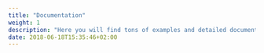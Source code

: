 ```yaml
---
title: "Documentation"
weight: 1
description: "Here you will find tons of examples and detailed documentation"
date: 2018-06-18T15:35:46+02:00
---
```


